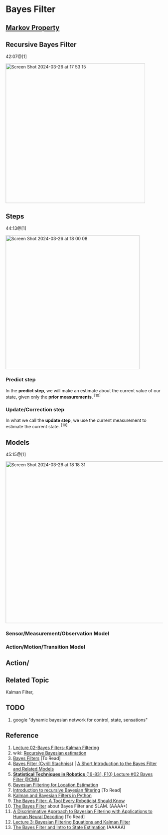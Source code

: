 # Bayes Filter

## [Markov Property](https://github.com/vitonzhangtt/ProbabilityTheoryNinja/blob/main/MCMC_Markov-Chain-Monte-Carlo.md#markov-property)

## Recursive Bayes Filter
42:07@[1]

<img width="447" alt="Screen Shot 2024-03-26 at 17 53 15" src="https://github.com/vitonzhangtt/RoboticsNinja/assets/28706904/6b01ef90-7ef4-4c96-ac7a-6a3201022d32">



## Steps 

44:13@[1]

<img width="429" alt="Screen Shot 2024-03-26 at 18 00 08" src="https://github.com/vitonzhangtt/RoboticsNinja/assets/28706904/60c0ad13-570c-43ba-b33e-cb8b8d1d312f">


### Predict step

In the **predict step**, we will make an estimate about the current value of our state, given only the **prior measurements**. <sup>[10]</sup>

### Update/Correction step
In what we call the **update step**, we use the current measurement to estimate the current state. <sup>[10]</sup>

## Models
45:15@[1]

<img width="518" alt="Screen Shot 2024-03-26 at 18 18 31" src="https://github.com/vitonzhangtt/RoboticsNinja/assets/28706904/02fdfcee-470f-45dc-a1dc-22fc4f3917b0">

### Sensor/Measurement/Observation Model


### Action/Motion/Transition Model

## Action/

## Related Topic
Kalman Filter, 

## TODO
1. google "dynamic bayesian network for control, state, sensations"






## Reference
1. [Lecture 02-Bayes Filters-Kalman Filtering](https://www.youtube.com/watch?v=2__ktwJrMf8&list=PLdMorpQLjeXmbFaVku4JdjmQByHHqTd1F&index=2)
2. wiki: [Recursive Bayesian estimation](https://en.wikipedia.org/wiki/Recursive_Bayesian_estimation)
3. [Bayes Filters](https://people.eecs.berkeley.edu/~pabbeel/cs287-fa13/slides/bayes-filters.pdf) [To Read]
4. [Bayes Filter (Cyrill Stachniss)](https://www.youtube.com/watch?v=0lKHFJpaZvE) | [A Short Introduction to the
Bayes Filter and Related Models](http://ais.informatik.uni-freiburg.de/teaching/ws13/mapping/pdf/slam03-bayes-filter-short.pdf)
5. [**Statistical Techniques in Robotics** (16-831, F10) Lecture #02 Bayes Filter @CMU](https://www.cs.cmu.edu/~16831-f14/notes/F14/16831_lecture02_prayana_tdecker_humphreh.pdf)
6. [Bayesian Filtering for Location Estimation](https://rse-lab.cs.washington.edu/postscripts/bayes-filter-pervasive-03.pdf)
7. [Introduction to recursive Bayesian filtering](https://people.csail.mit.edu/mrub/talks/filtering.pdf) [To Read]
8. [Kalman and Bayesian Filters in Python](https://github.com/rlabbe/Kalman-and-Bayesian-Filters-in-Python)
9. [The Bayes Filter: A Tool Every Roboticist Should Know](https://www.youtube.com/watch?v=nVU1DQ-_R5E)
10. [The Bayes Filter](https://medium.com/@vikramsetty169/the-bayes-filter-71f8b61afc1c) about Bayes Filter and SLAM. (AAAA+)
11. [A Discriminative Approach to Bayesian Filtering with Applications to Human Neural Decoding](https://burkh4rt.github.io/pubs/Burkhart-2019.pdf) [To Read]
12. [Lecture 3: Bayesian Filtering Equations and Kalman Filter](https://users.aalto.fi/~ssarkka/course_k2016/handout3.pdf)
13. [The Bayes Filter and Intro to State Estimation](https://johnwlambert.github.io/bayes-filter/) (AAAAA)

